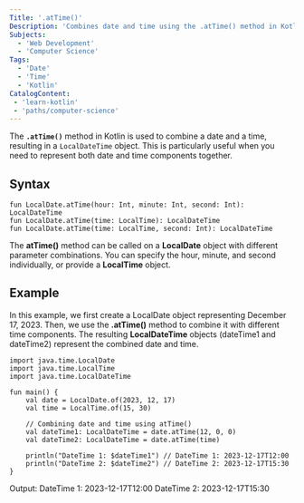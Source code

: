 ```yaml
---
Title: '.atTime()'
Description: 'Combines date and time using the .atTime() method in Kotlin.'
Subjects:
  - 'Web Development'
  - 'Computer Science'
Tags:
  - 'Date'
  - 'Time'
  - 'Kotlin'
CatalogContent:
 - 'learn-kotlin'
 - 'paths/computer-science'
---
```


The **`.atTime()`** method in Kotlin is used to combine a date and a time, resulting in a `LocalDateTime` object. This is particularly useful when you need to represent both date and time components together.

## Syntax

```pseudo
fun LocalDate.atTime(hour: Int, minute: Int, second: Int): LocalDateTime
fun LocalDate.atTime(time: LocalTime): LocalDateTime
fun LocalDate.atTime(time: LocalTime, second: Int): LocalDateTime
```

The **atTime()** method can be called on a **LocalDate** object with different parameter combinations. You can specify the hour, minute, and second individually, or provide a **LocalTime** object.

## Example

In this example, we first create a LocalDate object representing December 17, 2023. Then, we use the **.atTime()** method to combine it with different time components. The resulting **LocalDateTime** objects (dateTime1 and dateTime2) represent the combined date and time.

```
import java.time.LocalDate
import java.time.LocalTime
import java.time.LocalDateTime

fun main() {
    val date = LocalDate.of(2023, 12, 17)
    val time = LocalTime.of(15, 30)

    // Combining date and time using atTime()
    val dateTime1: LocalDateTime = date.atTime(12, 0, 0)
    val dateTime2: LocalDateTime = date.atTime(time)
    
    println("DateTime 1: $dateTime1") // DateTime 1: 2023-12-17T12:00
    println("DateTime 2: $dateTime2") // DateTime 2: 2023-12-17T15:30
}
```

Output:
DateTime 1: 2023-12-17T12:00
DateTime 2: 2023-12-17T15:30






